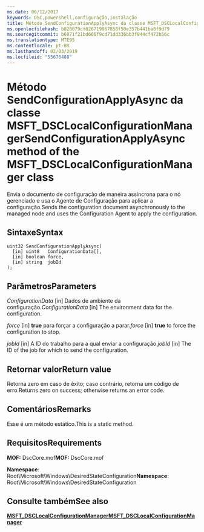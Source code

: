 ```yaml
---
ms.date: 06/12/2017
keywords: DSC,powershell,configuração,instalação
title: Método SendConfigurationApplyAsync da classe MSFT_DSCLocalConfigurationManager
ms.openlocfilehash: b028079cf826719967858f50e357b441ba8f9d79
ms.sourcegitcommit: b6871f21bd666f9cd71dd336bb3f844cf472b56c
ms.translationtype: MTE95
ms.contentlocale: pt-BR
ms.lasthandoff: 02/03/2019
ms.locfileid: "55676488"
---
```

# <a name="sendconfigurationapplyasync-method-of-the-msftdsclocalconfigurationmanager-class"></a><span data-ttu-id="93334-103">Método SendConfigurationApplyAsync da classe MSFT_DSCLocalConfigurationManager</span><span class="sxs-lookup"><span data-stu-id="93334-103">SendConfigurationApplyAsync method of the MSFT_DSCLocalConfigurationManager class</span></span>

<span data-ttu-id="93334-104">Envia o documento de configuração de maneira assíncrona para o nó gerenciado e usa o Agente de Configuração para aplicar a configuração.</span><span class="sxs-lookup"><span data-stu-id="93334-104">Sends the configuration document asynchronously to the managed node and uses the Configuration Agent to apply the configuration.</span></span>

## <a name="syntax"></a><span data-ttu-id="93334-105">Sintaxe</span><span class="sxs-lookup"><span data-stu-id="93334-105">Syntax</span></span>

```mof
uint32 SendConfigurationApplyAsync(
  [in] uint8   ConfigurationData[],
  [in] boolean force,
  [in] string  jobId
);
```

## <a name="parameters"></a><span data-ttu-id="93334-106">Parâmetros</span><span class="sxs-lookup"><span data-stu-id="93334-106">Parameters</span></span>

<span data-ttu-id="93334-107">*ConfigurationData* \[in\] Dados de ambiente da configuração.</span><span class="sxs-lookup"><span data-stu-id="93334-107">*ConfigurationData* \[in\] The environment data for the configuration.</span></span>

<span data-ttu-id="93334-108">*force* \[in\] **true** para forçar a configuração a parar.</span><span class="sxs-lookup"><span data-stu-id="93334-108">*force* \[in\] **true** to force the configuration to stop.</span></span>

<span data-ttu-id="93334-109">*jobId* \[in\] A ID do trabalho para a qual enviar a configuração.</span><span class="sxs-lookup"><span data-stu-id="93334-109">*jobId* \[in\] The ID of the job for which to send the configuration.</span></span>

## <a name="return-value"></a><span data-ttu-id="93334-110">Retornar valor</span><span class="sxs-lookup"><span data-stu-id="93334-110">Return value</span></span>

<span data-ttu-id="93334-111">Retorna zero em caso de êxito; caso contrário, retorna um código de erro.</span><span class="sxs-lookup"><span data-stu-id="93334-111">Returns zero on success; otherwise returns an error code.</span></span>

## <a name="remarks"></a><span data-ttu-id="93334-112">Comentários</span><span class="sxs-lookup"><span data-stu-id="93334-112">Remarks</span></span>

<span data-ttu-id="93334-113">Esse é um método estático.</span><span class="sxs-lookup"><span data-stu-id="93334-113">This is a static method.</span></span>

## <a name="requirements"></a><span data-ttu-id="93334-114">Requisitos</span><span class="sxs-lookup"><span data-stu-id="93334-114">Requirements</span></span>

<span data-ttu-id="93334-115">**MOF:** DscCore.mof</span><span class="sxs-lookup"><span data-stu-id="93334-115">**MOF:** DscCore.mof</span></span>

<span data-ttu-id="93334-116">**Namespace**: Root\Microsoft\Windows\DesiredStateConfiguration</span><span class="sxs-lookup"><span data-stu-id="93334-116">**Namespace**: Root\Microsoft\Windows\DesiredStateConfiguration</span></span>

## <a name="see-also"></a><span data-ttu-id="93334-117">Consulte também</span><span class="sxs-lookup"><span data-stu-id="93334-117">See also</span></span>

[<span data-ttu-id="93334-118">**MSFT_DSCLocalConfigurationManager**</span><span class="sxs-lookup"><span data-stu-id="93334-118">**MSFT_DSCLocalConfigurationManager**</span></span>](msft-dsclocalconfigurationmanager.md)